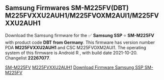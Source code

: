 <h2>Samsung Firmwares SM-M225FV(DBT) M225FVXXU2AUH1/M225FVOXM2AUI1/M225FVXXU2AUH1</h2>
Download the Samsung firmware for the ✅ <strong>Samsung SSP </strong> ⭐ <strong>SM-M225FV</strong> with product code <strong>DBT</strong> <strong> from Germany</strong>. This firmware has version number PDA <strong>M225FVXXU2AUH1</strong> and CSC M225FVOXM2AUI1. The operating system of this firmware is Android R , with build date 2021-10-20. Changelist <strong>22267077</strong>.


[SM-M225FV](https://samfirm.shop/samsung/model/SM-M225FV)
[M225FVXXU2AUH1](https://samfirm.shop/samsung/pda/M225FVXXU2AUH1)
[Download Firmware Samsung SSP SM-M225FV](https://samfirm.shop/samsung/firmware/467232)
